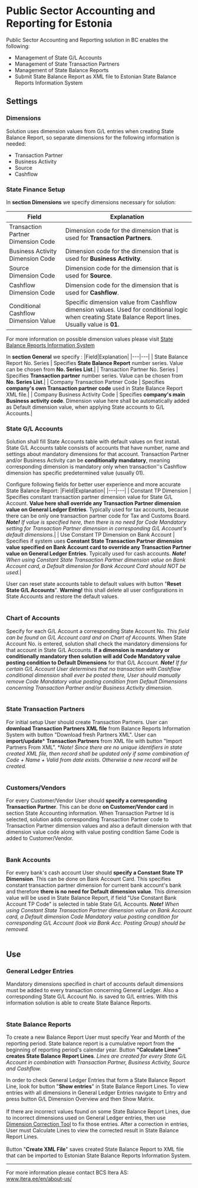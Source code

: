 # Public Sector Accounting and Reporting for Estonia
Public Sector Accounting and Reporting solution in BC enables the following:

- Management of State G/L Accounts
- Management of State Transaction Partners
- Management of State Balance Reports
- Submit State Balance Report as XML file to Estonian State Balance Reports Information System

## Settings
### Dimensions
Solution uses dimension values from G/L entries when creating State Balance Report, so separate dimensions for  the following information is needed:
 - Transaction Partner
 - Business Activity
 - Source
 - Cashflow

### State Finance Setup
In **section Dimensions** we specify dimensions necessary for solution:

|Field|Explanation|
|---|---| 
| Transaction Partner Dimension Code | Dimension code for the dimension that is used for **Transaction Partners**.|
| Business Activity Dimension Code | Dimension code for the dimension that is used for **Business Activity**.|
| Source Dimension Code | Dimension code for the dimension that is used for **Source**.|
| Cashflow Dimension Code | Dimension code for the dimension that is used for **Cashflow**.|
| Conditional Cashflow Dimension Value | Specific dimension value from Cashflow dimension values. Used for conditional logic when creating State Balance Report lines. Usually value is **01**.|

For more information on possible dimension values please visit <a href="https://saldo.fin.ee/" target="_blank">State Balance Reports Information System</a>

In **section General** we specify :
|Field|Explanation|
|---|---| 
| State Balance Report No. Series | Specifies **State Balance Report** number series. Value can be chosen from **No. Series List**.|
| Transaction Partner No. Series | Specifies **Transaction partner** number series. Value can be chosen from **No. Series List**.|
| Company Transaction Partner Code | Specifies **company's own Transaction partner code** used in State Balance Report XML file.|
| Company Business Activity Code | Specifies **company's main Business activity code**. Dimension value here shall be automatically added as Default dimension value, when applying State accounts to G/L Accounts.|


### State G/L Accounts
Solution shall fill State Accounts table with default values on first install.
State G/L Accounts table consists of accounts that have number, name and settings about mandatory dimensions for that account.
Transaction Partner and/or Business Activity can be **conditionally mandatory**, meaning corresponding dimension is mandatory only when transaction''s Cashflow dimension has specific predetermined value (usually 01).

Configure following fields for better user experience and more accurate State Balance Report:
|Field|Explanation|
|---|---| 
| Constant TP Dimension | Specifies constant transaction partner dimension value for State G/L Account. **Value here shall override any Transaction Partner dimension value on General Ledger Entries**. Typically used for tax accounts, because there can be only one transaction partner code for Tax and Customs Board. ***Note!** If value is specified here, then there is no need for Code Mandatory setting for Transaction Partner dimension in corresponding G/L Account's default dimensions.*|
| Use Constant TP Dimension on Bank Account | Specifies if system uses **Constant State Transaction Partner dimension value specified on Bank Account card to override any Transaction Partner value on General Ledger Entries**. Typically used for cash accounts. ***Note!** When using Constant State Transaction Partner dimension value on Bank Account card, a Default dimension for Bank Account Card should NOT be used.*|


User can reset state accounts table to default values with button "**Reset State G/L Accounts**".
**Warning!** this shall delete all user configurations in State Accounts and restore the default values.
<br><br>

### Chart of Accounts
Specify for each G/L Account a corresponding State Account No. *This field can be found on G/L Account card and on Chart of Accounts.*
When State Account No. is entered, solution shall check the mandatory dimensions for that account in State G/L Accounts. **If a dimension is mandatory or conditionally mandatory then solution will add Code Mandatory value posting condition to Default Dimensions** for that G/L Account. ***Note!** If for certain G/L Account User determines that no transaction with Cashflow conditional dimension shall ever be posted there, User should manually remove Code Mandatory value posting condition from Default Dimensions concerning  Transaction Partner and/or Business Activity dimension.*
<br><br>

### State Transaction Partners
For initial setup User should create Transaction Partners.
User can **download Transaction Partners XML file** from Balance Reports Information System with button "Download fresh Partners XML".
User can **import/update*** **Transaction Partners** from XML file with button "Import Partners From XML".
**Note! Since there are no unique identifiers in state created XML file, then record shall be updated only if same combination of Code + Name + Valid from date exists. Otherwise a new record will be created.*
<br><br>

### Customers/Vendors
For every Customer/Vendor User should **specify a corresponding Transaction Partner**. This can be done **on Customer/Vendor card** in section State Accounting information.
When Transaction Partner Id is selected, solution adds corresponding Transaction Partner code to Transaction Partner dimension values and also a default dimension with that dimension value code along with value posting condition Same Code is added to Customer/Vendor.
<br><br>

### Bank Accounts
For every bank's cash account User should **specify a Constant State TP Dimension**. This can be done on Bank Account Card.
This specifies constant transaction partner dimension for current bank account's bank and therefore **there is no need for Default dimension value**.
This dimension value will be used in State Balance Report, if field "Use Constant Bank Account TP Code" is selected in table State G/L Accounts.
***Note!** When using Constant State Transaction Partner dimension value on Bank Account card, a Default dimension Code Mandatory value posting condition for corresponding G/L Account (look via Bank Acc. Posting Group) should be removed.*
<br><br>


## Use
### General Ledger Entries
Mandatory dimensions specified in chart of accounts default dimensions must be added to every transaction concerning General Ledger. Also a corresponding State G/L Account No. is saved to G/L entries. With this information solution is able to create State Balance Reports.
<br><br>

### State Balance Reports
To create a new Balance Report User must specify Year and Month of the reporting period. State balance report is a cumulative report from the beginning of reporting period's calendar year.
Button **"Calculate Lines" creates State Balance Report Lines**. *Lines are created for every State G/L Account in combination with Transaction Partner, Business Activity, Source and Cashflow.*

In order to check General Ledger Entries that form a State Balance Report Line, look for button "**Show entries**" in State Balance Report Lines. To view entries with all dimensions in General Ledger Entries navigate to Entry and press button G/L Dimension Overview and then Show Matrix.
<br><br>
If there are incorrect values found on some State Balance Report Lines, due to incorrect dimensions used on General Ledger entries, then use <a href="http://apps.itera.ee/apps/dimension-correction-tool/docs/en-US/app.html" target="_blank">Dimension Correction Tool</a> to fix those entries.
After a correction in entries, User must Calculate Lines to view the corrected result in State Balance Report Lines.
<br><br>
Button "**Create XML File**" saves created State Balance Report to XML file that can be imported to Estonian State Balance Reports Information System.

---

For more information please contact BCS Itera AS:  
<a href="https://www.itera.ee/en/about-us/" target="_blank">www.itera.ee/en/about-us/</a>
